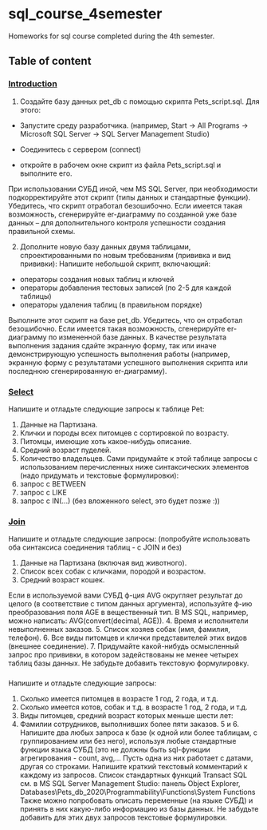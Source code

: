 # sql_course_4semester
Homeworks for sql course completed during the 4th semester.

## Table of content
### [Introduction](HomeTask1)
1. Создайте базу данных pet_db с помощью скрипта Pets_script.sql. Для этого:
* Запустите среду разработчика. (например, Start -> All Programs -> Microsoft SQL Server -> SQL Server Management Studio)

* Соединитесь с сервером (connect)
* откройте в рабочем окне скрипт из файла Pets_script.sql и выполните его.

При использовании СУБД иной, чем MS SQL Server, при необходимости подкорректируйте этот скрипт (типы данных и стандартные функции).
Убедитесь, что скрипт отработал безошибочно.
Если имеется такая возможность, сгенерируйте er-диаграмму по созданной уже базе данных – для дополнительного контроля успешности создания правильной схемы. 

2. Дополните новую базу данных двумя таблицами, спроектированными по новым требованиям (прививка и вид прививки):
Напишите небольшой скрипт, включающий: 
* операторы создания новых таблиц и ключей 
* операторы добавления тестовых записей (по 2-5 для каждой таблицы)
* операторы удаления таблиц (в правильном порядке)

Выполните этот скрипт на базе pet_db. Убедитесь, что он отработал безошибочно.
Если имеется такая возможность, сгенерируйте er-диаграмму по измененной базе данных.
В качестве результата выполнения задания сдайте экранную форму, так или иначе демонстрирующую успешность выполнения работы (например, экранную форму с результатами успешного выполнения скрипта или последнюю сгенерированную er-диаграмму).

### [Select](HomeTask2)
Напишите и отладьте следующие запросы к таблице Pet:
1.  Данные на Партизана.
2.  Клички и породы всех питомцев с сортировкой по возрасту.
3.  Питомцы, имеющие хоть какое-нибудь описание.
4.  Средний возраст пуделей.
5.  Количество владельцев. 
Сами придумайте к этой таблице запросы с использованием перечисленных ниже синтаксических элементов (надо придумать и текстовые формулировки):
6.  запрос с BETWEEN
7.  запрос с LIKE
8.  запрос с IN(...)      (без вложенного select, это будет позже :))

### [Join](HomeTask3)
Напишите и отладьте следующие запросы:
(попробуйте использовать оба синтаксиса соединения таблиц - с JOIN и без)

1. Данные на Партизана (включая вид животного).
2. Список всех собак с кличками, породой и возрастом.
3. Средний возраст кошек.

Если в используемой вами СУБД ф-ция AVG округляет результат до целого (в соответствие с типом данных аргумента), используйте ф-ию преобразования поля AGE в вещественный тип.
В MS SQL, например, можно написать: AVG(convert(decimal, AGE)).
4. Время и исполнители невыполненных заказов.
5. Список хозяев собак (имя, фамилия, телефон). 
6. Все виды питомцев и клички представителей этих видов (внешнее соединение).
7. Придумайте какой-нибудь осмысленный запрос про прививки, в котором задействованы не менее четырех таблиц базы данных. Не забудьте добавить текстовую формулировку.

### []()
Напишите и отладьте следующие запросы:
1. Сколько имеется питомцев в возрасте 1 год, 2 года, и т.д.
2. Сколько имеется котов, собак и т.д. в возрасте 1 год, 2 года, и т.д.
3. Виды питомцев, средний возраст которых меньше шести лет:
4. Фамилии сотрудников, выполнивших более пяти заказов.
5 и 6. Напишите два любых запроса к базе (к одной или более таблицам, с группированием или без него), используя любые стандартные функции языка СУБД (это не должны быть sql-функции агрегирования - count, avg,...
Пусть одна из них работает с датами, другая со строками. Напишите краткий текстовый комментарий к каждому из запросов.
Список стандартных функций Transact SQL см. в MS SQL Server Management Studio: панель Object Explorer, Databases\Pets_db_2020\Programmability\Functions\System Functions
Также можно попробовать описать переменные (на языке СУБД) и принять в них какую-либо информацию из базы данных.
Не забудьте добавить для этих двух запросов текстовые формулировки.
